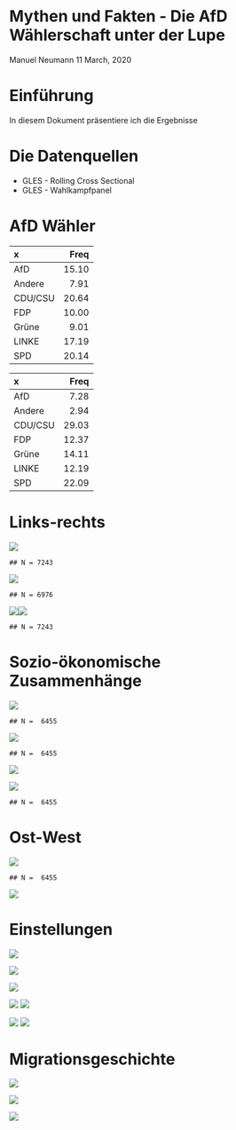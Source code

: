 Mythen und Fakten - Die AfD Wählerschaft unter der Lupe
================
Manuel Neumann
11 March, 2020

# Einführung

In diesem Dokument präsentiere ich die Ergebnisse

# Die Datenquellen

  - GLES - Rolling Cross Sectional
  - GLES - Wahlkampfpanel

# AfD Wähler

| x       |  Freq |
| :------ | ----: |
| AfD     | 15.10 |
| Andere  |  7.91 |
| CDU/CSU | 20.64 |
| FDP     | 10.00 |
| Grüne   |  9.01 |
| LINKE   | 17.19 |
| SPD     | 20.14 |

| x       |  Freq |
| :------ | ----: |
| AfD     |  7.28 |
| Andere  |  2.94 |
| CDU/CSU | 29.03 |
| FDP     | 12.37 |
| Grüne   | 14.11 |
| LINKE   | 12.19 |
| SPD     | 22.09 |

# Links-rechts

![](plots/MgR-links-rechts-1.png)<!-- -->

    ## N = 7243

![](plots/MgR-links-rechts-immi-1.png)<!-- -->

    ## N = 6976

![](plots/MgR-links-rechts-gender-1.png)<!-- -->![](plots/MgR-links-rechts-gender-1.gif)<!-- -->

    ## N = 7243

# Sozio-ökonomische Zusammenhänge

![](plots/MgR-gender_plot-1.png)<!-- -->

    ## N =  6455

![](plots/MgR-age_plot-1.png)<!-- -->

    ## N =  6455

![](plots/MgR-ageplot2-1.png)<!-- -->

![](plots/MgR-ageplot3-1.png)<!-- -->

    ## N =  6455

# Ost-West

![](plots/MgR-ostwest_plot-1.png)<!-- -->

    ## N =  6455

![](plots/MgR-ostwest_plot1-1.png)<!-- -->

# Einstellungen

![](plots/MgR-outgroup_plot1-1.png)<!-- -->

![](plots/MgR-outgroup_plot2a-1.png)<!-- -->

![](plots/MgR-outgroup_plot2b-1.png)<!-- -->

![](plots/MgR-outgroup_plot2c-1.png)<!-- -->
![](plots/MgR-outgroup_plot2d-1.png)<!-- -->

![](plots/MgR-outgroup_plot_extreme1-1.png)<!-- -->
![](plots/MgR-outgroup_plot_extreme2-1.png)<!-- -->

# Migrationsgeschichte

![](plots/MgR-migration-1.png)<!-- -->

![](plots/MgR-migration1-1.png)<!-- -->

![](plots/MgR-migration2-1.png)<!-- -->

